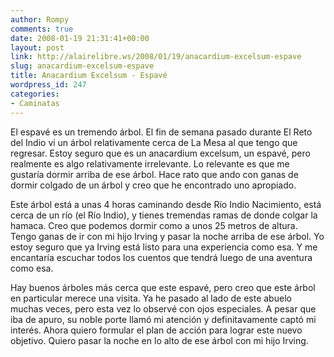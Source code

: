 ```yaml
---
author: Rompy
comments: true
date: 2008-01-19 21:31:41+00:00
layout: post
link: http://alairelibre.ws/2008/01/19/anacardium-excelsum-espave
slug: anacardium-excelsum-espave
title: Anacardium Excelsum - Espavé
wordpress_id: 247
categories:
- Caminatas
---
```


El espavé es un tremendo árbol. El fin de semana pasado durante El Reto del Indio vi un árbol relativamente cerca de La Mesa al que tengo que regresar. Estoy seguro que es un anacardium excelsum, un espavé, pero realmente es algo relativamente irrelevante. Lo relevante es que me gustaría dormir arriba de ese árbol. Hace rato que ando con ganas de dormir colgado de un árbol y creo que he encontrado uno apropiado.

Este árbol está a unas 4 horas caminando desde Río Indio Nacimiento, está cerca de un río (el Río Indio), y tienes tremendas ramas de donde colgar la hamaca. Creo que podemos dormir como a unos 25 metros de altura. Tengo ganas de ir con mi hijo Irving y pasar la noche arriba de ese árbol. Yo estoy seguro que ya Irving está listo para una experiencia como esa. Y me encantaría escuchar todos los cuentos que tendrá luego de una aventura como esa.

Hay buenos árboles más cerca que este espavé, pero creo que este árbol en particular merece una visita. Ya he pasado al lado de este abuelo muchas veces, pero esta vez lo observé con ojos especiales. A pesar que iba de apuro, su noble porte llamó mi atención y definitavamente captó mi interés. Ahora quiero formular el plan de acción para lograr este nuevo objetivo. Quiero pasar la noche en lo alto de ese árbol con mi hijo Irving.
